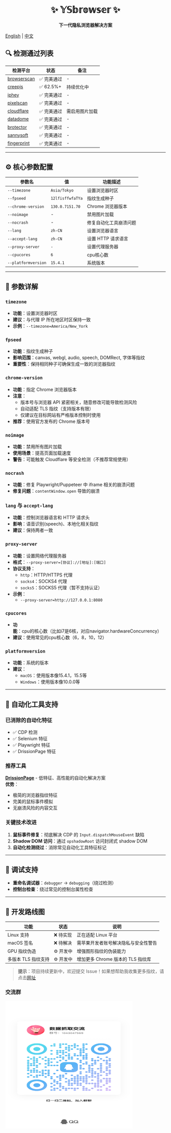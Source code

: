 <div align="center">

# ✨ 𝕐𝕊𝕓𝕣𝕠𝕨𝕤𝕖𝕣 ✨  
**下一代隐私浏览器解决方案**

</div>

[English](README-en.md) | [中文](README.md)

## 🔍 检测通过列表
| 检测平台                                                             | 状态         | 备注               |
|---------------------------------------------------------------------|--------------|--------------------|
| [browserscan](https://browserscan.net)                              | ✅ 完美通过     | -                  |
| [creepjs](https://abrahamjuliot.github.io/creepjs/)                 | ✅ 62.5%+     | 持续优化中         |
| [iphey](https://iphey.com)                                          | ✅ 完美通过     | -                  |
| [pixelscan](https://pixelscan.net)                                  | ✅ 完美通过     | -                  |
| [cloudflare](https://www.cloudflare.com/zh-cn/)                     | ✅ 完美通过     | 需启用图片加载     |
| [datadome](https://datadome.co/products/bot-protection/)            | ✅ 完美通过     | -                  |
| [brotector](https://kaliiiiiiiiii.github.io/brotector/)             | ✅ 完美通过     | -                  |
| [sannysoft](https://bot.sannysoft.com/)                             | ✅ 完美通过     | -                  |
| [fingerprint](https://fingerprint.com/products/bot-detection/)      | ✅ 完美通过     | -                  |

---

## ⚙️ 核心参数配置
| 参数名                 | 值                | 功能描述         |
|---------------------|------------------|--------------|
| `--timezone`        | `Asia/Tokyo`     | 设置浏览器时区      |
| `--fpseed`          | `12lfisffwfaTYa` | 指纹生成种子       |
| `--chrome-version`  | `130.0.7151.70`  | Chrome 浏览器版本 |
| `--noimage`         | -                | 禁用图片加载       |
| `--nocrash`         | -                | 修复自动化工具崩溃问题  |
| `--lang`            | `zh-CN`          | 设置浏览器语言      |
| `--accept-lang`     | `zh-CN`          | 设置 HTTP 请求语言 |
| `--proxy-server`    | `-`              | 设置代理服务器      |
| `--cpucores`        | `6`              | cpu核心数       |
| `--platformversion` | `15.4.1`         | 系统版本         |

---

## 📝 参数详解
### **`timezone`**  
- **功能**：设置浏览器时区
- **建议**：与代理 IP 所在地区时区保持一致
- **示例**：`--timezone=America/New_York`

### **`fpseed`**  
- **功能**：指纹生成种子
- **影响范围**：canvas, webgl, audio, speech, DOMRect, 字体等指纹
- **重要性**：保持相同种子可确保生成一致的浏览器指纹

### **`chrome-version`**  
- **功能**：指定 Chrome 浏览器版本
- **注意**：
  - 版本号与浏览器 API 紧密相关，随意修改可能导致检测风险
  - 自动适配 TLS 指纹（支持版本有限）
  - 仅建议在目标网站有严格版本控制时使用
- **推荐**：使用官方发布的 Chrome 版本号

### **`noimage`**  
- **功能**：禁用所有图片加载
- **使用场景**：提高页面加载速度
- **警告**：可能触发 Cloudflare 等安全检测（不推荐常规使用）

### **`nocrash`**  
- **功能**：修复 Playwright/Puppeteer 中 iframe 相关的崩溃问题
- **修复问题**：`contentWindow.open` 导致的崩溃

### **`lang` 与 `accept-lang`**
- **功能**：控制浏览器语言和 HTTP 请求头
- **影响**：语音识别(speech)、本地化相关指纹
- **建议**：保持两者一致

### **`proxy-server`**  
- **功能**：设置网络代理服务器
- **格式**：`--proxy-server=[协议]://[地址]:[端口]`
- **协议支持**：
  - `http`：HTTP/HTTPS 代理
  - `socks4`：SOCKS4 代理
  - `socks5`：SOCKS5 代理（暂不支持认证）
- **示例**：
  - `--proxy-server=http://127.0.0.1:8080`

### **`cpucores`**  
- **功能**：cpu的核心数（比如i7是6核，对应navigator.hardwareConcurrency）
- **建议**：使用常见的cpu核心数（6，8，10，12）

### **`platformversion`**  
- **功能**：系统的版本
- **建议**：
  - `macOS`：使用版本像15.4.1，15.5等
  - `Windows`：使用版本像10.0.0等

---

## 🤖 自动化工具支持
### 已消除的自动化特征
- ✅ CDP 检测
- ✅ Selenium 特征
- ✅ Playwright 特征
- ✅ DrissionPage 特征

### 推荐工具
**[DrissionPage](https://github.com/g1879/DrissionPage)** - 低特征、高性能的自动化解决方案  
**优势**：
- 极简的浏览器指纹特征
- 完美的鼠标事件模拟
- 无崩溃风险的内容交互

### 关键技术改进
1. **鼠标事件修复**：彻底解决 CDP 的 `Input.dispatchMouseEvent` 缺陷
2. **Shadow DOM 访问**：通过 `opshadowRoot` 访问封闭式 shadow DOM
3. **自动化检测绕过**：消除常见自动化工具特征标记

---

## 🐞 调试支持
- **重命名调试器**：`debugger` → `debugging`（绕过检测）
- **控制台检查**：绕过常见的控制台属性检查

---

## 🚧 开发路线图
| 功能                     | 状态   | 说明                                                                 |
|--------------------------|--------|----------------------------------------------------------------------|
| Linux 支持               | ❌ 待实现 | 正在适配 Linux 平台                                                  |
| macOS 签名               | ❌ 待解决 | 需苹果开发者账号解决隐私与安全性警告                                 |
| GPU 指纹伪造             | ⚙️ 开发中 | 增强图形指纹的伪装能力                                               |
| 多版本 TLS 指纹支持      | ⚙️ 开发中 | 增加更多 Chrome 版本的 TLS 指纹库                                    |
> **提示**：项目持续更新中，欢迎提交 Issue！如果想帮助我收集更多指纹，请点击[网址](https://www.hanyiting.com)

### 交流群
<img src="qrcode_1753186101183.jpg" alt="Q群1043047569" width="400" height="400">

